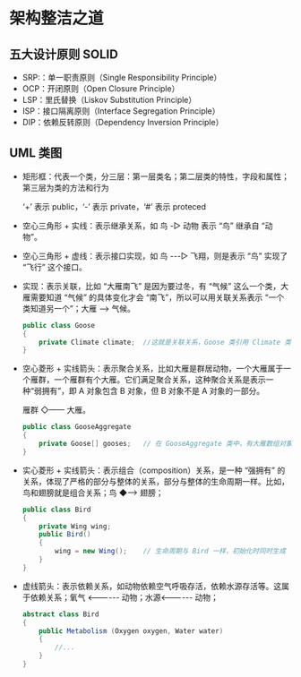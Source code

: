 # 架构整洁之道

## 五大设计原则 SOLID

- SRP:：单一职责原则（Single Responsibility Principle）
- OCP：开闭原则（Open Closure Principle）
- LSP：里氏替换（Liskov Substitution Principle）
- ISP：接口隔离原则（Interface Segregation Principle）
- DIP：依赖反转原则（Dependency Inversion Principle）

## UML 类图

- 矩形框：代表一个类，分三层：第一层类名；第二层类的特性，字段和属性；第三层为类的方法和行为

  ‘+’ 表示 public，‘-’ 表示 private，‘#’ 表示 proteced

- 空心三角形 + 实线：表示继承关系，如 鸟 -▷ 动物 表示 “鸟” 继承自 “动物”。

- 空心三角形 + 虚线：表示接口实现，如 鸟 ---▷ 飞翔，则是表示 “鸟” 实现了 “飞行” 这个接口。

- 实现：表示关联，比如 “大雁南飞” 是因为要过冬，有 “气候” 这么一个类，大雁需要知道 “气候” 的具体变化才会 “南飞”，所以可以用关联关系表示 “一个类知道另一个”；大雁 ——> 气候。

  ```c#
  public class Goose
  {
      private Climate climate;	//这就是关联关系，Goose 类引用 Climate 类
  }
  ```

- 空心菱形 + 实线箭头：表示聚合关系，比如大雁是群居动物，一个大雁属于一个雁群，一个雁群有个大雁。它们满足聚合关系，这种聚合关系是表示一种“弱拥有”，即 A 对象包含 B 对象，但 B 对象不是 A 对象的一部分。

  雁群 ◇—— 大雁。

  ```c#
  public class GooseAggregate
  {
      private Goose[] gooses;	// 在 GooseAggregate 类中，有大雁数组对象 gooses
  }
  ```

- 实心菱形 + 实线箭头：表示组合（composition）关系，是一种 “强拥有” 的关系，体现了严格的部分与整体的关系，部分与整体的生命周期一样。比如，鸟和翅膀就是组合关系；鸟 ◆——> 翅膀；

  ```c#
  public class Bird
  {
      private Wing wing;
      public Bird()
      {
          wing = new Wing();	// 生命周期与 Bird 一样，初始化时同时生成
      }
  }
  ```

- 虚线箭头：表示依赖关系，如动物依赖空气呼吸存活，依赖水源存活等。这属于依赖关系；氧气 <------ 动物；水源<------ 动物；

  ```c#
  abstract class Bird
  {
      public Metabolism (Oxygen oxygen, Water water)
      {
          //...
      }
  }
  ```

## 

